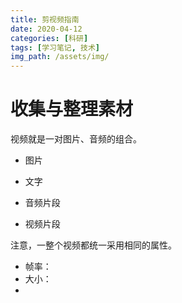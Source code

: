 ```yaml
---
title: 剪视频指南
date: 2020-04-12
categories: [科研]
tags: [学习笔记, 技术]
img_path: /assets/img/
---
```



# 收集与整理素材

视频就是一对图片、音频的组合。

- 图片
- 文字
- 音频片段


- 视频片段

注意，一整个视频都统一采用相同的属性。
- 帧率：
- 大小：
- 


# 
